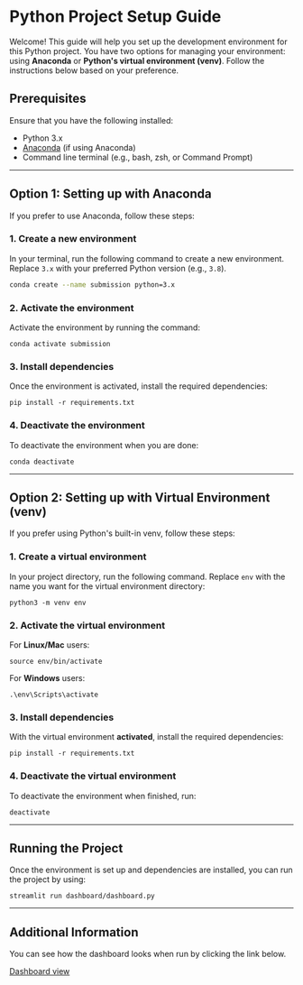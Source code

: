 # Python Project Setup Guide

Welcome! This guide will help you set up the development environment for this Python project. You have two options for managing your environment: using **Anaconda** or **Python's virtual environment (venv)**. Follow the instructions below based on your preference.

## Prerequisites

Ensure that you have the following installed:
- Python 3.x
- [Anaconda](https://www.anaconda.com/products/individual#download-section) (if using Anaconda)
- Command line terminal (e.g., bash, zsh, or Command Prompt)

---

## Option 1: Setting up with Anaconda

If you prefer to use Anaconda, follow these steps:

### 1. Create a new environment
In your terminal, run the following command to create a new environment. Replace `3.x` with your preferred Python version (e.g., `3.8`).

```bash
conda create --name submission python=3.x
```
### 2. Activate the environment
Activate the environment by running the command:
```
conda activate submission
```
### 3. Install dependencies
Once the environment is activated, install the required dependencies:
```
pip install -r requirements.txt
```
### 4. Deactivate the environment
To deactivate the environment when you are done:
```
conda deactivate
```

---

## Option 2: Setting up with Virtual Environment (venv)
If you prefer using Python's built-in venv, follow these steps:
### 1. Create a virtual environment
In your project directory, run the following command. Replace `env` with the name you want for the virtual environment directory:
```
python3 -m venv env
```
### 2. Activate the virtual environment
For **Linux/Mac** users:
```
source env/bin/activate
```
For **Windows** users:
```
.\env\Scripts\activate
```
### 3. Install dependencies
With the virtual environment **activated**, install the required dependencies:
```
pip install -r requirements.txt
```
### 4. Deactivate the virtual environment
To deactivate the environment when finished, run:
```
deactivate
```

---

## Running the Project
Once the environment is set up and dependencies are installed, you can run the project by using:
```
streamlit run dashboard/dashboard.py
```

---

## Additional Information
You can see how the dashboard looks when run by clicking the link below.

 [Dashboard view](https://e-commerce-dashboard-app-2tzk79wum2ariruwxfgch6.streamlit.app/)